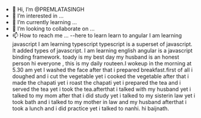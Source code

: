 - 👋 Hi, I’m @PREMLATASINGH
- 👀 I’m interested in ...
- 🌱 I’m currently learning ...
- 💞️ I’m looking to collaborate on ...
- 📫 How to reach me ...
--here to learn
learn to angular
I am learning javascript
I am learning typescript
typescript is a superset of javascript. It added types of javascript.
I am learning english
angular is a javascript binding framework.
toady is my best day
my husband is an honest person
hi everyone , this is my daily routeen.I wokeup in the morning at 5.30 am yet I washed the face after that i prepared breakfast.first of all i doughed and i cut the vegetable yet i cooked the vegetable after that i made the chapati yet i roast the chapati yet i prepared the tea and i served the tea yet i took the tea.afterthat i talked with my husband yet i talked to my mom after that i did study yet i talked to my sisterin law yet i took bath and i talked to my mother in law and my husband afterthat i took a lunch and i did practice yet i talked to nanhi.
hi baijnath.

<!---
PREMLATASINGH/PREMLATASINGH is a ✨ special ✨ repository because its `README.md` (this file) appears on your GitHub profile.
You can click the Preview link to take a look at your changes.
--->
